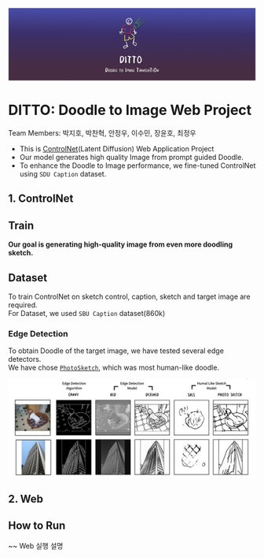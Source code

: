 <img src="https://github.com/devch1013/YAICON-Ditto/blob/main/imgs/DITTO.png" width = "900" >


# DITTO: Doodle to Image Web Project

Team Members: 박지호, 박찬혁, 안정우, 이수민, 장윤호, 최정우

- This is [ControlNet](https://github.com/lllyasviel/ControlNet)(Latent Diffusion) Web Application Project
- Our model generates high quality Image from prompt guided Doodle.
- To enhance the Doodle to Image performance, we fine-tuned ControlNet using `SDU Caption` dataset.

## 1. ControlNet

## Train
**Our goal is generating high-quality image from even more doodling sketch.**

## Dataset
To train ControlNet on sketch control, caption, sketch and target image are required.  <br/>
For Dataset, we used `SBU Caption` dataset(860k)

### Edge Detection
To obtain Doodle of the target image, we have tested several edge detectors. <br/>
We have chose [`PhotoSketch`](https://github.com/mtli/PhotoSketch), which was most human-like doodle.

<img src = "https://github.com/devch1013/YAICON-Ditto/blob/main/imgs/edgedetect1.png" width = "800" align = "center">

## 2. Web


## How to Run
~~ Web 실행 설명 
